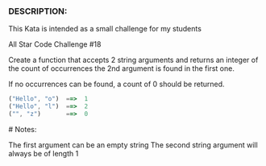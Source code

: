 ### DESCRIPTION:

This Kata is intended as a small challenge for my students

All Star Code Challenge #18

Create a function that accepts 2 string arguments and returns an integer of the count of occurrences the 2nd argument is found in the first one.

If no occurrences can be found, a count of 0 should be returned.

```js
("Hello", "o")  ==>  1
("Hello", "l")  ==>  2
("", "z")       ==>  0
```

# Notes:

The first argument can be an empty string
The second string argument will always be of length 1